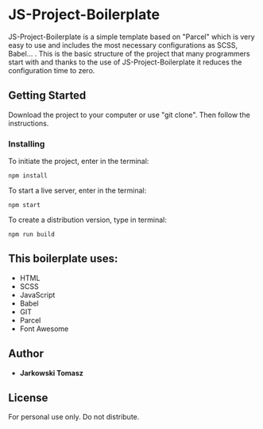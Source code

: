 # JS-Project-Boilerplate

JS-Project-Boilerplate is a simple template based on "Parcel" which is very easy to use and includes the most necessary configurations as SCSS, Babel... . This is the basic structure of the project that many programmers start with and thanks to the use of JS-Project-Boilerplate it reduces the configuration time to zero.

## Getting Started

Download the project to your computer or use "git clone". Then follow the instructions.

### Installing

To initiate the project, enter in the terminal:

```
npm install
```

To start a live server, enter in the terminal:

```
npm start
```

To create a distribution version, type in terminal:

```
npm run build
```

## This boilerplate uses:

- HTML
- SCSS
- JavaScript
- Babel
- GIT
- Parcel
- Font Awesome

## Author

- **Jarkowski Tomasz**

## License

For personal use only. Do not distribute.

